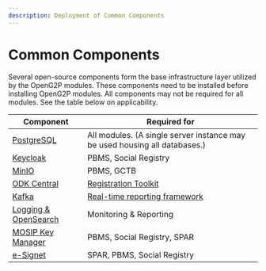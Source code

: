 ```yaml
---
description: Deployment of Common Components
---
```


# Common Components

Several open-source components form the base infrastructure layer utilized by the OpenG2P modules. These components need to be installed before installing OpenG2P modules.  All components may not be required for all modules. See the table below on applicability.

| Component                             | Required for                                                                                   |
| ------------------------------------- | ---------------------------------------------------------------------------------------------- |
| [PostgreSQL](postgresql.md)           | All modules. (A single server instance may be used housing all databases.)                     |
| [Keycloak](keycloak.md)               | PBMS, Social Registry                                                                          |
| [MinIO](minio.md)                     | PBMS, GCTB                                                                                     |
| [ODK Central](odk-central.md)         | [Registration Toolkit](../../utilities-and-tools/registration-tool-kit.md)                     |
| [Kafka](kafka.md)                     | [Real-time reporting framework](../../monitoring-and-reporting/#real-time-reporting-framework) |
| [Logging & OpenSearch](opensearch.md) |  Monitoring & Reporting                                                                        |
| [MOSIP Key Manager](keymanager.md)    | PBMS, Social Registry, SPAR                                                                    |
| [e-Signet](esignet.md)                | SPAR, PBMS, Social Registry                                                                    |
